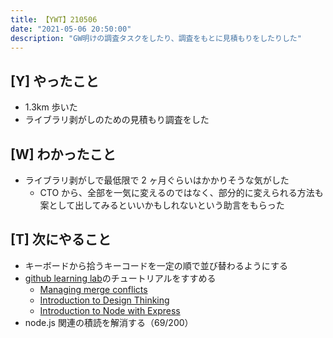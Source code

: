 ```yaml
---
title: 【YWT】210506
date: "2021-05-06 20:50:00"
description: "GW明けの調査タスクをしたり、調査をもとに見積もりをしたりした"
---
```


## [Y] やったこと

- 1.3km 歩いた
- ライブラリ剥がしのための見積もり調査をした

## [W] わかったこと

- ライブラリ剥がしで最低限で 2 ヶ月ぐらいはかかりそうな気がした
  - CTO から、全部を一気に変えるのではなく、部分的に変えられる方法も案として出してみるといいかもしれないという助言をもらった

## [T] 次にやること

- キーボードから拾うキーコードを一定の順で並び替わるようにする
- [github learning lab](https://lab.github.com/githubtraining)のチュートリアルをすすめる
  - [Managing merge conflicts](https://lab.github.com/githubtraining/managing-merge-conflicts)
  - [Introduction to Design Thinking](https://lab.github.com/githubtraining/introduction-to-design-thinking)
  - [Introduction to Node with Express](https://lab.github.com/everydeveloper/introduction-to-node-with-express)
- node.js 関連の積読を解消する（69/200）

<!-- https://twitter.com/camomile_cafe/status/1390282152915341313?s=20 -->
